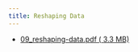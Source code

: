 ```yaml
---
title: Reshaping Data
---
```


- [09_reshaping-data.pdf ( <i class="far fa-file-pdf"></i> 3.3 MB)](../../files/slides/09_reshaping-data.pdf)
